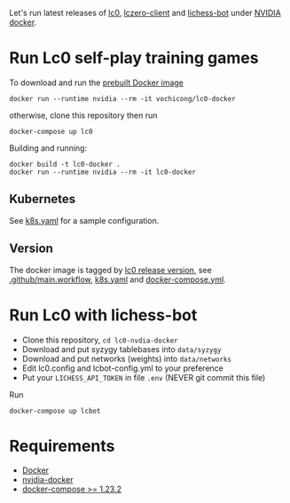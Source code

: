 Let's run latest releases of
[lc0](https://github.com/LeelaChessZero/lc0),
[lczero-client](https://github.com/LeelaChessZero/lczero-client)
and [lichess-bot](https://github.com/careless25/lichess-bot)
under [NVIDIA docker](https://github.com/NVIDIA/nvidia-docker).

# Run Lc0 self-play training games

To download and run the [prebuilt Docker image](https://hub.docker.com/r/vochicong/lc0-docker)

    docker run --runtime nvidia --rm -it vochicong/lc0-docker

otherwise, clone this repository then run

    docker-compose up lc0

Building and running:
```
docker build -t lc0-docker .
docker run --runtime nvidia --rm -it lc0-docker
```

## Kubernetes

See [k8s.yaml](k8s.yaml) for a sample configuration.

## Version

The docker image is tagged by [lc0 release version](https://github.com/LeelaChessZero/lc0/releases),
see
[.github/main.workflow](.github/main.workflow),
[k8s.yaml](k8s.yaml)
and
[docker-compose.yml](docker-compose.yml).

# Run Lc0 with lichess-bot

- Clone this repository, `cd lc0-nvdia-docker`
- Download and put syzygy tablebases into `data/syzygy`
- Download and put networks (weights) into `data/networks`
- Edit lc0.config and lcbot-config.yml to your preference
- Put your `LICHESS_API_TOKEN` in file `.env` (NEVER git commit this file)

Run

    docker-compose up lcbot

# Requirements

- [Docker](https://docs.docker.com/install/)
- [nvidia-docker](https://github.com/NVIDIA/nvidia-docker)
- [docker-compose >= 1.23.2](https://github.com/docker/compose/releases)
